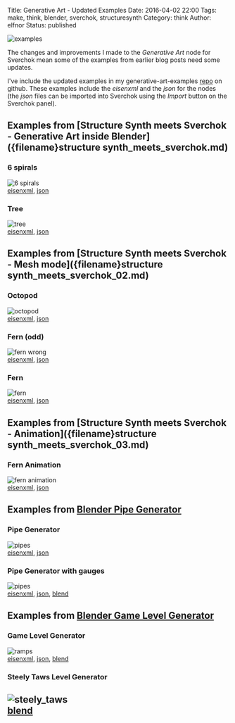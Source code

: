 Title: Generative Art - Updated Examples
Date: 2016-04-02 22:00
Tags: make, think, blender, sverchok, structuresynth
Category: think
Author: elfnor
Status: published

![examples](./images/ga_examples_banner_image.png)  

The changes and improvements I made to the *Generative Art* node for Sverchok mean some of the examples from earlier blog posts need some updates. 

I've include the updated examples in my generative-art-examples [repo](https://github.com/elfnor/generative-art-examples) on github. These examples include the *eisenxml* and the *json* for the nodes (the *json* files can be imported into Sverchok using the *Import* button on the Sverchok panel).


## Examples from [Structure Synth meets Sverchok - Generative Art inside Blender]({filename}structure synth_meets_sverchok.md)

### 6 spirals
![6 spirals](./images/matrix_iterate_13.png)  
[eisenxml](https://github.com/elfnor/generative-art-examples/blob/master/spirals_6.xml), [json](https://github.com/elfnor/generative-art-examples/blob/master/spirals_6.json)

### Tree
![tree](./images/tree_example.png)  
[eisenxml](https://github.com/elfnor/generative-art-examples/blob/master/tree.xml), [json](https://github.com/elfnor/generative-art-examples/blob/master/tree.json)

## Examples from [Structure Synth meets Sverchok - Mesh mode]({filename}structure synth_meets_sverchok_02.md)
### Octopod
![octopod](./images/octopod_example.png)  
[eisenxml](https://github.com/elfnor/generative-art-examples/blob/master/octopod.xml), [json](https://github.com/elfnor/generative-art-examples/blob/master/octopod.json)
### Fern (odd)
![fern wrong](./images/fern_wrong.blend.png)  
[eisenxml](https://github.com/elfnor/generative-art-examples/blob/master/fern_wrong.xml), [json](https://github.com/elfnor/generative-art-examples/blob/master/fern_wrong.json)
### Fern
![fern](./images/Fern.png)  
[eisenxml](https://github.com/elfnor/generative-art-examples/blob/master/fern.xml), [json](https://github.com/elfnor/generative-art-examples/blob/master/fern.json)

## Examples from [Structure Synth meets Sverchok - Animation]({filename}structure synth_meets_sverchok_03.md)
### Fern Animation
![fern animation](./images/fern_anim_still_05.png)  
[eisenxml](https://github.com/elfnor/generative-art-examples/blob/master/fern_animation.xml), [json](https://github.com/elfnor/generative-art-examples/blob/master/fern_animation.json)

## Examples from [Blender Pipe Generator]({filename}blender_pipe_generator.md)
### Pipe Generator
![pipes](./images/pipes_example.png)  
[eisenxml](https://github.com/elfnor/generative-art-examples/blob/master/pipes.xml), [json](https://github.com/elfnor/generative-art-examples/blob/master/pipes.json)
### Pipe Generator with gauges
![pipes](./images/pipe_gen_15.png)  
[eisenxml](https://github.com/elfnor/generative-art-examples/blob/master/pipes.xml), [json](https://github.com/elfnor/generative-art-examples/blob/master/pipes_gauges.json), [blend](https://github.com/elfnor/generative-art-examples/blob/master/pipe_generator.blend)
## Examples from [Blender Game Level Generator]({filename}blender_game_level_generator.md)
### Game Level Generator
![ramps](./images/level_gen_demo.blend1.png)  
[eisenxml](https://github.com/elfnor/generative-art-examples/blob/master/game_gen_demo.xml), [json](https://github.com/elfnor/generative-art-examples/blob/master/game_gen_demo.json), [blend](https://github.com/elfnor/generative-art-examples/blob/master/level_gen_demo.blend)
### Steely Taws Level Generator
![steely_taws](./images/level_gen_STD_ramps_render_017.png)  
[blend](https://github.com/elfnor/generative-art-examples/blob/master/steely_taws_level_gen.blend)
------------------------------------------------------------------------







